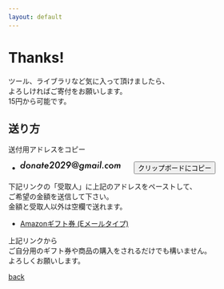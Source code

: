 ```yaml
---
layout: default
---
```

Thanks!
====

<script src="./scripts/clipboard.min.js"></script>
<script>
    window.onload = function () {
        var a = 'donate2029';
        var b = '@';
        var c = 'gmail.com';
        var button1 = document.querySelector("#button1");
        button1.setAttribute(
            'data-clipboard-text',
            a + b + c
        );
        new ClipboardJS('.btn');
    };
</script>

ツール、ライブラリなど気に入って頂けましたら、  
よろしければご寄付をお願いします。  
15円から可能です。

## 送り方

送付用アドレスをコピー  

* ![email](./imgs/email.png)&nbsp;&nbsp;&nbsp;&nbsp;&nbsp;&nbsp;&nbsp;<button class="btn">クリップボードにコピー</button>  

下記リンクの「受取人」に上記のアドレスをペーストして、  
ご希望の金額を送信して下さい。  
金額と受取人以外は空欄で送れます。

* <a href="https://www.amazon.co.jp/exec/obidos/ASIN/B004N3APGO/yt0000-22" target="_blank">Amazonギフト券 (Eメールタイプ)</a>

上記リンクから  
ご自分用のギフト券や商品の購入をされるだけでも構いません。  
よろしくお願いします。

[back](./)

